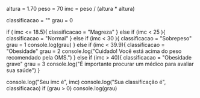 altura = 1.70
peso = 70
imc = peso / (altura * altura)

classificacao = ""
grau = 0

if ( imc <= 18.5){
  classificacao = "Magreza"
}
else if (imc < 25 ){
  classificacao = "Normal"
}
else if (imc < 30 ){
  classificacao = "Sobrepeso"
  grau = 1
  console.log(grau)
}
else if (imc < 39.9){
  classificacao = "Obesidade"
  grau = 2
  console.log("Cuidado! Você está acima do peso recomendado pela OMS.")
}
else if (imc > 40){
  classificacao = "Obesidade grave"
  grau = 3
  console.log("É importante procurar um médico para avaliar sua saúde")
}

console.log("Seu imc é", imc)
console.log("Sua classificação é", classificacao)
if (grau > 0)
console.log(grau)
